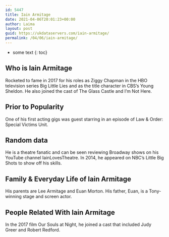 ```yaml
---
id: 5447
title: Iain Armitage
date: 2021-04-06T20:01:23+00:00
author: Laima
layout: post
guid: https://ukdataservers.com/iain-armitage/
permalink: /04/06/iain-armitage/
---
```


* some text
{: toc}


## Who is Iain Armitage
                  
                  
                  
Rocketed to fame in 2017 for his roles as Ziggy Chapman in the HBO television series Big Little Lies and as the title character in CBS&#8217;s Young Sheldon. He also joined the cast of The Glass Castle and I&#8217;m Not Here.
                  
              
            
              
            
                
                
                
## Prior to Popularity
                  
                  
                  
One of his first acting gigs was guest starring in an episode of Law & Order: Special Victims Unit.
                  
              
            
              
            
                
                
                
## Random data
                  
                  
                  
He is a theatre fanatic and can be seen reviewing Broadway shows on his YouTube channel IainLovesTheatre. In 2014, he appeared on NBC&#8217;s Little Big Shots to show off his skills.
                  
              
            
              
            
                
                
                
## Family & Everyday Life of Iain Armitage
                  
                  
                  
His parents are Lee Armitage and Euan Morton. His father, Euan, is a Tony-winning stage and screen actor.
                  
              
            
              
            
                
                
                
## People Related With Iain Armitage
                  
                  
                  
In the 2017 film Our Souls at Night, he joined a cast that included Judy Greer and Robert Redford.
                  
              
            
              
            
                
              
            
              
              
            
            
              
            
          
          
          